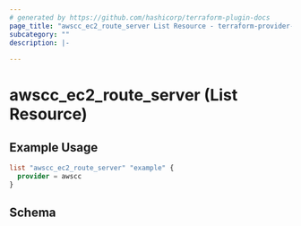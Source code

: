 ```yaml
---
# generated by https://github.com/hashicorp/terraform-plugin-docs
page_title: "awscc_ec2_route_server List Resource - terraform-provider-awscc"
subcategory: ""
description: |-
  
---
```


# awscc_ec2_route_server (List Resource)



## Example Usage

```terraform
list "awscc_ec2_route_server" "example" {
  provider = awscc
}
```

<!-- schema generated by tfplugindocs -->
## Schema
